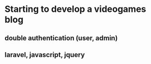 # Starting to develop a videogames blog

## double authentication (user, admin)

## laravel, javascript, jquery
